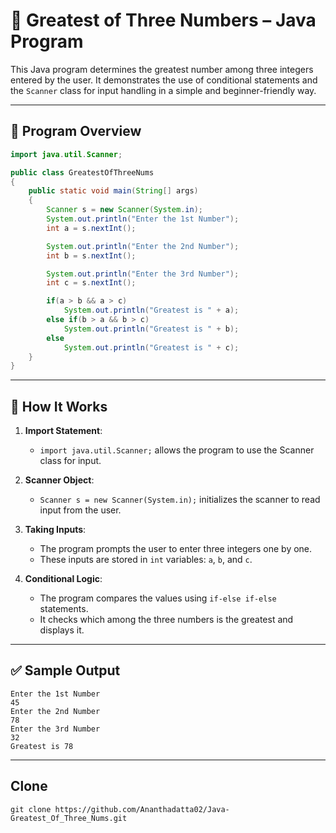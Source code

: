 # 🧮 Greatest of Three Numbers – Java Program

This Java program determines the greatest number among three integers entered by the user. It demonstrates the use of conditional statements and the `Scanner` class for input handling in a simple and beginner-friendly way.

---

## 📄 Program Overview

```java
import java.util.Scanner;

public class GreatestOfThreeNums
{
	public static void main(String[] args)
	{
		Scanner s = new Scanner(System.in);
		System.out.println("Enter the 1st Number");
		int a = s.nextInt();

		System.out.println("Enter the 2nd Number");
		int b = s.nextInt();

		System.out.println("Enter the 3rd Number");
		int c = s.nextInt();

		if(a > b && a > c)
			System.out.println("Greatest is " + a);
		else if(b > a && b > c)
			System.out.println("Greatest is " + b);
		else
			System.out.println("Greatest is " + c);
	}
}
```

---

## 🔎 How It Works

1. **Import Statement**:
   - `import java.util.Scanner;` allows the program to use the Scanner class for input.

2. **Scanner Object**:
   - `Scanner s = new Scanner(System.in);` initializes the scanner to read input from the user.

3. **Taking Inputs**:
   - The program prompts the user to enter three integers one by one.
   - These inputs are stored in `int` variables: `a`, `b`, and `c`.

4. **Conditional Logic**:
   - The program compares the values using `if-else if-else` statements.
   - It checks which among the three numbers is the greatest and displays it.

---

## ✅ Sample Output

```
Enter the 1st Number
45
Enter the 2nd Number
78
Enter the 3rd Number
32
Greatest is 78
```

---

## Clone
```
git clone https://github.com/Ananthadatta02/Java-Greatest_Of_Three_Nums.git
```

